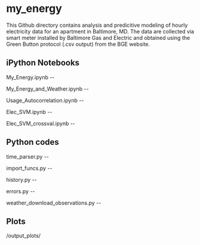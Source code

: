 my_energy
=========
This Github directory contains analysis and predicitive modeling of hourly electricity data for an apartment in Baltimore, MD.  The data are collected via smart meter installed by Baltimore Gas and Electric and obtained using the Green Button protocol (.csv output) from the BGE website.

## iPython Notebooks

  My_Energy.ipynb --

  My_Energy_and_Weather.ipynb --

  Usage_Autocorrelation.ipynb -- 

  Elec_SVM.ipynb --

  Elec_SVM_crossval.ipynb -- 

## Python codes

  time_parser.py --
  
  import_funcs.py --
  
  history.py --
  
  errors.py --
  
  weather_download_observations.py --

## Plots

  /output_plots/
